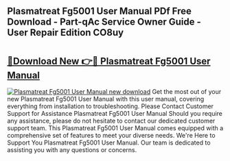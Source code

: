 ## Plasmatreat Fg5001 User Manual PDf Free Download - Part-qAc Service Owner Guide - User Repair Edition CO8uy

# <h2><a href="http://cf26898.oget.top/?id=Plasmatreat+Fg5001+User+Manual">🔗Download New 👉🔴 Plasmatreat Fg5001 User Manual</a></h2>

[![Plasmatreat Fg5001 User Manual new download](https://i.imgur.com/5g1atiW.png)](http://cf26898.oget.top/?id=Plasmatreat+Fg5001+User+Manual)
Get the most out of your new Plasmatreat Fg5001 User Manual with this user manual, covering everything from installation to troubleshooting. Please Contact Customer Support for Assistance Plasmatreat Fg5001 User Manual Should you require any assistance, please do not hesitate to contact our dedicated customer support team. This Plasmatreat Fg5001 User Manual comes equipped with a comprehensive set of features to meet your diverse needs. We're Here to Support You Plasmatreat Fg5001 User Manual. Our team is dedicated to assisting you with any questions or concerns.
